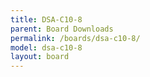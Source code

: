 ```yaml
---
title: DSA-C10-8
parent: Board Downloads
permalink: /boards/dsa-c10-8/
model: dsa-c10-8
layout: board
---
```


